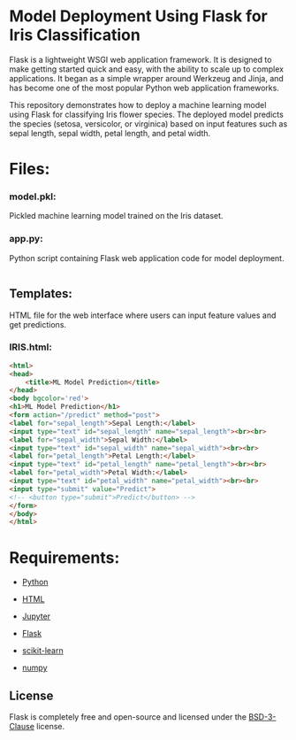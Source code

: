 # Model Deployment Using Flask for Iris Classification
Flask is a lightweight WSGI web application framework. It is designed to make getting started quick and easy, with the ability to scale up to complex applications. It began as a simple wrapper around Werkzeug and Jinja, and has become one of the most popular Python web application frameworks.

This repository demonstrates how to deploy a machine learning model using Flask for classifying Iris flower species. The deployed model predicts the species (setosa, versicolor, or virginica) based on input features such as sepal length, sepal width, petal length, and petal width.

# Files:
### model.pkl:
Pickled machine learning model trained on the Iris dataset.

### app.py:
Python script containing Flask web application code for model deployment.
```python

```

## Templates:
HTML file for the web interface where users can input feature values and get predictions.
### IRIS.html:
```html
<html>
<head>
	<title>ML Model Prediction</title>
</head>
<body bgcolor='red'>
<h1>ML Model Prediction</h1>
<form action="/predict" method="post">
<label for="sepal_length">Sepal Length:</label>
<input type="text" id="sepal_length" name="sepal_length"><br><br>
<label for="sepal_width">Sepal Width:</label>
<input type="text" id="sepal_width" name="sepal_width"><br><br>
<label for="petal_length">Petal Length:</label>
<input type="text" id="petal_length" name="petal_length"><br><br>
<label for="petal_width">Petal Width:</label>
<input type="text" id="petal_width" name="petal_width"><br><br>
<input type="submit" value="Predict">
<!-- <button type="submit">Predict</button> -->
</form>
</body>
</html>
```
# Requirements:
- [Python](https://github.com/python)

- [HTML](https://github.com/html)

- [Jupyter](https://github.com/jupyter)

- [Flask](https://github.com/flask)

- [scikit-learn](https://github.com/scikit-learn)

- [numpy](https://github.com/numpy)

## License

Flask is completely free and open-source and licensed under the [BSD-3-Clause](https://flask.palletsprojects.com/en/2.3.x/license/) license.
